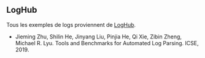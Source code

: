 ## LogHub

Tous les exemples de logs proviennent de [LogHub](https://github.com/logpai/loghub).
 - Jieming Zhu, Shilin He, Jinyang Liu, Pinjia He, Qi Xie, Zibin Zheng, Michael R. Lyu. Tools and Benchmarks for Automated Log Parsing. ICSE, 2019.